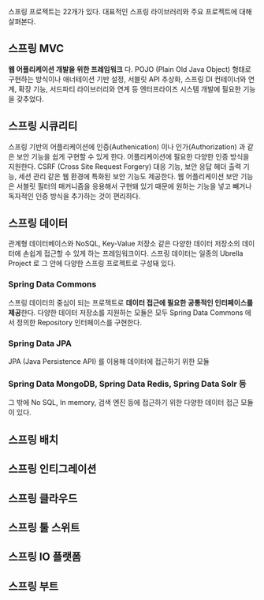 스프링 프로젝트는 22개가 있다. 대표적인 스프링 라이브러리와 주요 프로젝트에 대해 살펴본다. 

## 스프링 MVC
**웹 어플리케이션 개발을 위한 프레임워크** 다. 
POJO (Plain Old Java Object) 형태로 구현하는 방식이나 애너테이션 기반 설정, 서블릿 API 추상화, 스프링 DI 컨테이너와 연계, 확장 기능, 서드파티 라이브러리와 연계 등 엔터프라이즈 시스템 개발에 필요한 기능을 갖추었다.

## 스프링 시큐리티
스프링 기반의 어플리케이션에 인증(Authenication) 이나 인가(Authorization) 과 같은 보안 기능을 쉽게 구현할 수 있게 한다. 어플리케이션에 필요한 다양한 인증 방식을 지원한다. 
CSRF (Cross Site Request Forgery) 대응 기능, 보안 응답 헤더 출력 기능, 세션 관리 같은 웹 환경에 특화된 보안 기능도 제공한다. 웹 어플리케이션 보안 기능은 서블릿 필터의 매커니즘을 응용해서 구현돼 있기 때문에 원하는 기능을 넣고 빼거나 독자적인 인증 방식을 추가하는 것이 편리하다.

## 스프링 데이터
관계형 데이터베이스와 NoSQL, Key-Value 저장소 같은 다양한 데이터 저장소의 데이터에 손쉽게 접근할 수 있게 하는 프레임워크이다. 스프링 데이터는 일종의 Ubrella Project 로 그 안에 다양한 스프링 프로젝트로 구성돼 있다.
### Spring Data Commons
스프링 데이터의 중심이 되는 프로젝트로 **데이터 접근에 필요한 공통적인 인터페이스를 제공**한다.
다양한 데이터 저장소를 지원하는 모듈은 모두 Spring Data Commons 에서 정의한 Repository 인터페이스를 구현한다.
### Spring Data JPA
JPA (Java Persistence API) 를 이용해 데이터에 접근하기 위한 모듈
### Spring Data MongoDB, Spring Data Redis, Spring Data Solr 등
그 밖에 No SQL, In memory, 검색 엔진 등에 접근하기 위한 다양한 데이터 접근 모듈이 있다.



## 스프링 배치

## 스프링 인티그레이션

## 스프링 클라우드

## 스프링 툴 스위트

## 스프링 IO 플랫폼

## 스프링 부트



<!--stackedit_data:
eyJoaXN0b3J5IjpbMTMyMDI4MTI3MSwtNTQ3NTQ4ODk5XX0=
-->
